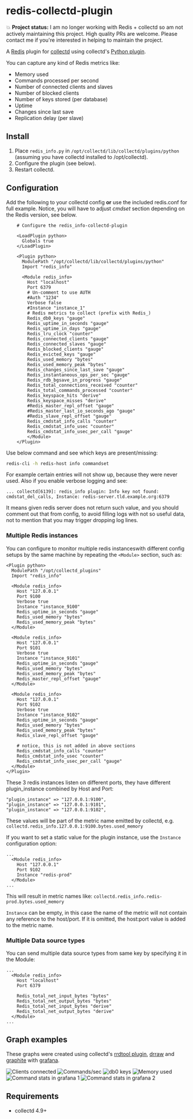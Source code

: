 redis-collectd-plugin
=====================

:boom: **Project status:** I am no longer working with Redis + collectd so am not actively maintaining this project. High quality PRs are welcome. Please contact me if you're interested in helping to maintain the project.

A [Redis](http://redis.io) plugin for [collectd](http://collectd.org) using collectd's [Python plugin](http://collectd.org/documentation/manpages/collectd-python.5.shtml).

You can capture any kind of Redis metrics like:

 * Memory used
 * Commands processed per second
 * Number of connected clients and slaves
 * Number of blocked clients
 * Number of keys stored (per database)
 * Uptime
 * Changes since last save
 * Replication delay (per slave)

Install
-------

 1. Place `redis_info.py` in `/opt/collectd/lib/collectd/plugins/python` (assuming you have collectd installed to /opt/collectd).
 2. Configure the plugin (see below).
 3. Restart collectd.

Configuration
-------------

Add the following to your collectd config **or** use the included redis.conf for full example.
Notice, you will have to adjust *cmdset* section depending on the Redis version, see below.


```text
    # Configure the redis_info-collectd-plugin

    <LoadPlugin python>
      Globals true
    </LoadPlugin>

    <Plugin python>
      ModulePath "/opt/collectd/lib/collectd/plugins/python"
      Import "redis_info"

      <Module redis_info>
        Host "localhost"
        Port 6379
        # Un-comment to use AUTH
        #Auth "1234"
        Verbose false
        #Instance "instance_1"
        # Redis metrics to collect (prefix with Redis_)
        Redis_db0_keys "gauge"
        Redis_uptime_in_seconds "gauge"
        Redis_uptime_in_days "gauge"
        Redis_lru_clock "counter"
        Redis_connected_clients "gauge"
        Redis_connected_slaves "gauge"
        Redis_blocked_clients "gauge"
        Redis_evicted_keys "gauge"
        Redis_used_memory "bytes"
        Redis_used_memory_peak "bytes"
        Redis_changes_since_last_save "gauge"
        Redis_instantaneous_ops_per_sec "gauge"
        Redis_rdb_bgsave_in_progress "gauge"
        Redis_total_connections_received "counter"
        Redis_total_commands_processed "counter"
        Redis_keyspace_hits "derive"
        Redis_keyspace_misses "derive"
        #Redis_master_repl_offset "gauge"
        #Redis_master_last_io_seconds_ago "gauge"
        #Redis_slave_repl_offset "gauge"
        Redis_cmdstat_info_calls "counter"
        Redis_cmdstat_info_usec "counter"
        Redis_cmdstat_info_usec_per_call "gauge"
        </Module>
    </Plugin>
```

Use below command and see which keys are present/missing:

```bash
redis-cli -h redis-host info commandset
```

For example certain entries will not show up, because they were never used.
Also if you enable verbose logging and see:

```text
... collectd[6139]: redis_info plugin: Info key not found: cmdstat_del_calls, Instance: redis-server.tld.example.org:6379

```

It means given redis server does not return such value, and you should comment out that from config, to avoid filling logs with not so useful data, not to mention that you may trigger dropping log lines.

### Multiple Redis instances

You can configure to monitor multiple redis instanceswith different config setups by the same machine by repeating the `<Module>` section, such as:

```text
<Plugin python>
  ModulePath "/opt/collectd_plugins"
  Import "redis_info"

  <Module redis_info>
    Host "127.0.0.1"
    Port 9100
    Verbose true
    Instance "instance_9100"
    Redis_uptime_in_seconds "gauge"
    Redis_used_memory "bytes"
    Redis_used_memory_peak "bytes"
  </Module>

  <Module redis_info>
    Host "127.0.0.1"
    Port 9101
    Verbose true
    Instance "instance_9101"
    Redis_uptime_in_seconds "gauge"
    Redis_used_memory "bytes"
    Redis_used_memory_peak "bytes"
    Redis_master_repl_offset "gauge"
  </Module>

  <Module redis_info>
    Host "127.0.0.1"
    Port 9102
    Verbose true
    Instance "instance_9102"
    Redis_uptime_in_seconds "gauge"
    Redis_used_memory "bytes"
    Redis_used_memory_peak "bytes"
    Redis_slave_repl_offset "gauge"

    # notice, this is not added in above sections
    Redis_cmdstat_info_calls "counter"
    Redis_cmdstat_info_usec "counter"
    Redis_cmdstat_info_usec_per_call "gauge"
  </Module>
</Plugin>
```

These 3 redis instances listen on different ports, they have different plugin_instance combined by Host and Port:

```text
"plugin_instance" => "127.0.0.1:9100",
"plugin_instance" => "127.0.0.1:9101",
"plugin_instance" => "127.0.0.1:9102",
```

These values will be part of the metric name emitted by collectd, e.g. ```collectd.redis_info.127.0.0.1:9100.bytes.used_memory```

If you want to set a static value for the plugin instance, use the ```Instance``` configuration option:

```text
...
  <Module redis_info>
    Host "127.0.0.1"
    Port 9102
    Instance "redis-prod"
  </Module>
...
```

This will result in metric names like: ```collectd.redis_info.redis-prod.bytes.used_memory```

```Instance``` can be empty, in this case the name of the metric will not contain any reference to the host/port. If it is omitted, the host:port value is added to the metric name.

### Multiple Data source types

You can send multiple data source types from same key by specifying it in the Module:

```
...
  <Module redis_info>
    Host "localhost"
    Port 6379

    Redis_total_net_input_bytes "bytes"
    Redis_total_net_output_bytes "bytes"
    Redis_total_net_input_bytes "derive"
    Redis_total_net_output_bytes "derive"
  </Module>
...
```

Graph examples
--------------

These graphs were created using collectd's [rrdtool plugin](http://collectd.org/wiki/index.php/Plugin:RRDtool), [drraw](http://web.taranis.org/drraw/) and [graphite](http://graphiteapp.org) with [grafana](https://grafana.com/).

![Clients connected](./screenshots/graph_clients_connected.png)
![Commands/sec](./screenshots/graph_commands_per_sec.png)
![db0 keys](./screenshots/graph_db0_keys.png)
![Memory used](./screenshots/graph_memory_used.png)
![Command stats in grafana 1](./screenshots/collectd-redis-info-grafana-1.png)
![Command stats in grafana 2](./screenshots/collectd-redis-info-grafana-2.png)

Requirements
------------

 * collectd 4.9+
